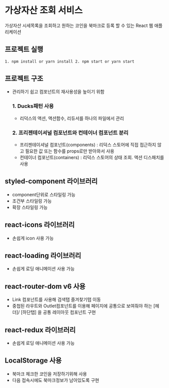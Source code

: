 # 가상자산 조회 서비스

가상자산 시세목록을 조회하고 원하는 코인을 북마크로 등록 할 수 있는 React 웹 애플리케이션

## 프로젝트 실행

```html
1. npm install or yarn install 2. npm start or yarn start
```

## 프로젝트 구조

- 관리하기 쉽고 컴포넌트의 재사용성을 높이기 위함

  ### 1. Ducks패턴 사용

  - 리덕스의 액션, 액션함수, 리듀서를 하나의 파일에서 관리

  ### 2. 프리젠테이셔널 컴포넌트와 컨테이너 컴포넌트 분리

  - 프리젠테이셔널 컴포넌트(components) : 리덕스 스토어에 직접 접근하지 않고 필요한 값 또는 함수를 props로만 받아와서 사용
  - 컨테이너 컴포넌트(containers) : 리덕스 스토어의 상태 조회. 액션 디스패치를 사용

## styled-component 라이브러리

- component단위로 스타일링 가능
- 조건부 스타일링 가능
- 확장 스타일링 가능

## react-icons 라이브러리

- 손쉽게 icon 사용 가능

## react-loading 라이브러리

- 손쉽게 로딩 애니메이션 사용 가능

## react-router-dom v6 사용

- Link 컴포넌트를 사용해 검색탭 즐겨찾기탭 이동
- 중첩된 라우트와 Outlet컴포넌트를 이용해 페이지에 공통으로 보여줘야 하는 [헤더]/ [하단탭] 을 공통 레이아웃 컴포넌트 구현

## react-redux 라이브러리

- 손쉽게 로딩 애니메이션 사용 가능

## LocalStorage 사용

- 북마크 체크한 코인을 저장하기위해 사용
- 다음 접속시에도 북마크정보가 남아있도록 구현

